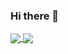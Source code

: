 ### Hi there 👋

<a href="https://github.com/anuraghazra/github-readme-stats">
  <img align="center" src="https://github-readme-stats.plovinicius.vercel.app/api?username=plovinicius&count_private=true&show_icons=true&theme=midnight-purple&repo=github-readme-stats" />
</a>
<a href="https://github.com/anuraghazra/convoychat">
  <img align="center" src="https://github-readme-stats.plovinicius.vercel.app/api/pin/?username=plovinicius&repo=convoychat" />
</a>
